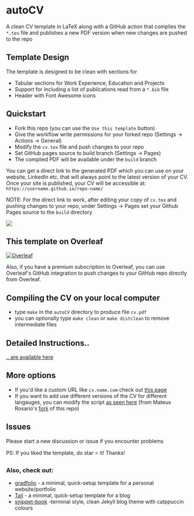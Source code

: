 # autoCV

A clean CV template in LaTeX along with a GitHub action that complies the `*.tex` file and publishes a new PDF version when new changes are pushed to the repo

## Template Design

The template is designed to be clean with sections for
- Tabular sections for Work Experience, Education and Projects
- Support for including a list of publications read from a `*.bib` file
- Header with Font Awesome icons

## Quickstart
- Fork this repo (you can use the `Use this template` button)
- Give the workflow write permissions for your forked repo (Settings -> Actions -> General)
- Modify the `cv.tex` file and push changes to your repo
- Set GitHub pages source to build branch (Settings -> Pages)
- The complied PDF will be available under the `build` branch

You can get a direct link to the generated PDF which you can use on your website, LinkedIn etc. that will always point to the latest version of your CV. Once your site is published, your CV will be accessible at: `https://username.github.io/repo-name/`

NOTE: For the direct link to work, after editing your copy of `cv.tex` and pushing changes to your repo, under Settings -> Pages set your Github Pages source to the `build` directory

![](https://i.imgur.com/lwATw1o.png)

## This template on Overleaf

<a href="https://www.overleaf.com/latex/templates/autocv/scfvqfpxncwb"><img alt="Overleaf" src="https://img.shields.io/badge/Overleaf-47A141.svg?style=for-the-badge&logo=Overleaf&logoColor=white"/></a>

Also, if you have a premium subscription to Overleaf, you can use Overleaf's GitHub integration to push changes to your GitHub repo directly from Overleaf.

## Compiling the CV on your local computer
- type `make` in the `autoCV` directory to produce file `cv.pdf`
- you can optionally type `make clean` or `make distclean` to remove intermediate files

## Detailed Instructions..

[.. are available here](https://github.com/jitinnair1/autoCV/wiki/How-to-use-autoCV:-Detailed-Instructions)

## More options
- If you'd like a custom URL like `cv.name.com` check out [this page](https://github.com/jitinnair1/autoCV/wiki/Custom-URL-for-your-CV)
- If you want to add use different versions of the CV for different langauges, you can modify the script [as seen here](https://github.com/MateusRosario/myAutoCV/blob/main/.github/workflows/build.yml) (from Mateus Rosario's [fork](https://github.com/MateusRosario/myAutoCV) of this repo)  

## Issues
Please start a new discussion or issue if you encounter problems

PS: If you liked the template, do star :star: it! Thanks!


### Also, check out:

- [gradfolio](https://github.com/jitinnair1/gradfolio) - a minimal, quick-setup template for a personal website/portfolio
- [Tail](https://github.com/jitinnair1/tail) - a minimal, quick-setup template for a blog
- [snippet-book](https://github.com/jitinnair1/snippet-book) -terminal style, clean Jekyll blog theme with catppuccin colours


